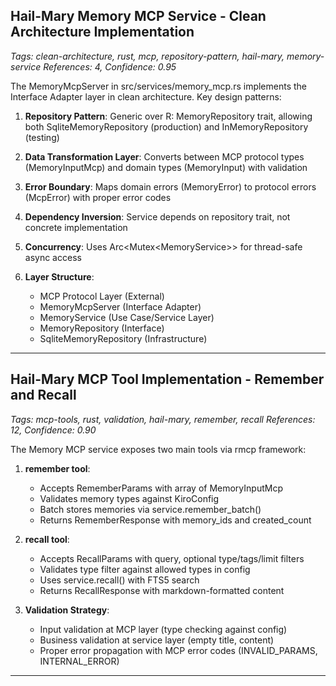 ## Hail-Mary Memory MCP Service - Clean Architecture Implementation
*Tags: clean-architecture, rust, mcp, repository-pattern, hail-mary, memory-service*
*References: 4, Confidence: 0.95*

The MemoryMcpServer in src/services/memory_mcp.rs implements the Interface Adapter layer in clean architecture. Key design patterns:

1. **Repository Pattern**: Generic over R: MemoryRepository trait, allowing both SqliteMemoryRepository (production) and InMemoryRepository (testing)

2. **Data Transformation Layer**: Converts between MCP protocol types (MemoryInputMcp) and domain types (MemoryInput) with validation

3. **Error Boundary**: Maps domain errors (MemoryError) to protocol errors (McpError) with proper error codes

4. **Dependency Inversion**: Service depends on repository trait, not concrete implementation

5. **Concurrency**: Uses Arc<Mutex<MemoryService<R>>> for thread-safe async access

6. **Layer Structure**:
   - MCP Protocol Layer (External)
   - MemoryMcpServer (Interface Adapter)
   - MemoryService (Use Case/Service Layer)  
   - MemoryRepository (Interface)
   - SqliteMemoryRepository (Infrastructure)

---

## Hail-Mary MCP Tool Implementation - Remember and Recall
*Tags: mcp-tools, rust, validation, hail-mary, remember, recall*
*References: 12, Confidence: 0.90*

The Memory MCP service exposes two main tools via rmcp framework:

1. **remember tool**: 
   - Accepts RememberParams with array of MemoryInputMcp
   - Validates memory types against KiroConfig
   - Batch stores memories via service.remember_batch()
   - Returns RememberResponse with memory_ids and created_count

2. **recall tool**:
   - Accepts RecallParams with query, optional type/tags/limit filters
   - Validates type filter against allowed types in config
   - Uses service.recall() with FTS5 search
   - Returns RecallResponse with markdown-formatted content

3. **Validation Strategy**:
   - Input validation at MCP layer (type checking against config)
   - Business validation at service layer (empty title, content)
   - Proper error propagation with MCP error codes (INVALID_PARAMS, INTERNAL_ERROR)

---

